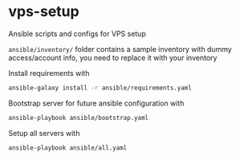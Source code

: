 # vps-setup
Ansible scripts and configs for VPS setup

`ansible/inventory/` folder contains a sample inventory with dummy access/account info, you need to replace it with your inventory

Install requirements with
```bash
ansible-galaxy install -r ansible/requirements.yaml
```

Bootstrap server for future ansible configuration with
```bash
ansible-playbook ansible/bootstrap.yaml 
```

Setup all servers with
```bash
ansible-playbook ansible/all.yaml 
```
